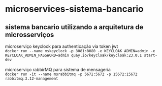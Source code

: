 # microservices-sistema-bancario
## sistema bancario utilizando a arquitetura de microsserviços<br>
microserviço keyclock para authenticação via token jwt<br>
```docker run --name mskeyclock -p 8081:8080 -e KEYCLOAK_ADMIN=admin -e KEYCLOAK_ADMIN_PASSWORD=admin quay.io/keycloak/keycloak:23.0.1 start-dev```
<br><br>
microserviço rabbirMQ para sistema de mensageria<br>
```docker run -it --name msrabbitmq -p 5672:5672 -p 15672:15672 rabbitmq:3.12-management```
